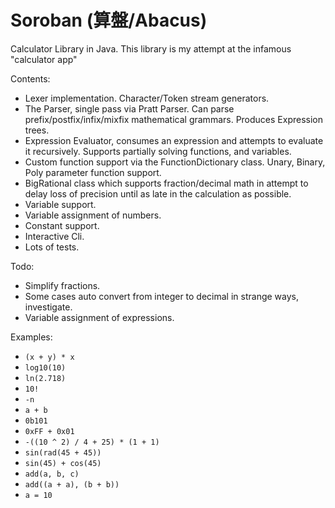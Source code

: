 Soroban (算盤/Abacus)
===========

Calculator Library in Java. This library is my attempt at the infamous "calculator app"

Contents:
   - Lexer implementation. Character/Token stream generators.
   - The Parser, single pass via Pratt Parser. Can parse prefix/postfix/infix/mixfix mathematical grammars. Produces Expression trees.
   - Expression Evaluator, consumes an expression and attempts to evaluate it recursively. Supports partially solving functions, and variables.
   - Custom function support via the FunctionDictionary class. Unary, Binary, Poly parameter function support.
   - BigRational class which supports fraction/decimal math in attempt to delay loss of precision until as late in the calculation as possible.
   - Variable support.
   - Variable assignment of numbers.
   - Constant support.
   - Interactive Cli.
   - Lots of tests.
   
Todo:
   - Simplify fractions.
   - Some cases auto convert from integer to decimal in strange ways, investigate.
   - Variable assignment of expressions.
  
Examples:
   - `(x + y) * x`
   - `log10(10)`
   - `ln(2.718)`
   - `10!`
   - `-n`
   - `a + b`
   - `0b101`
   - `0xFF + 0x01`
   - `-((10 ^ 2) / 4 + 25) * (1 + 1)`
   - `sin(rad(45 + 45))`
   - `sin(45) + cos(45)`
   - `add(a, b, c)`
   - `add((a + a), (b + b))`
   - `a = 10`

